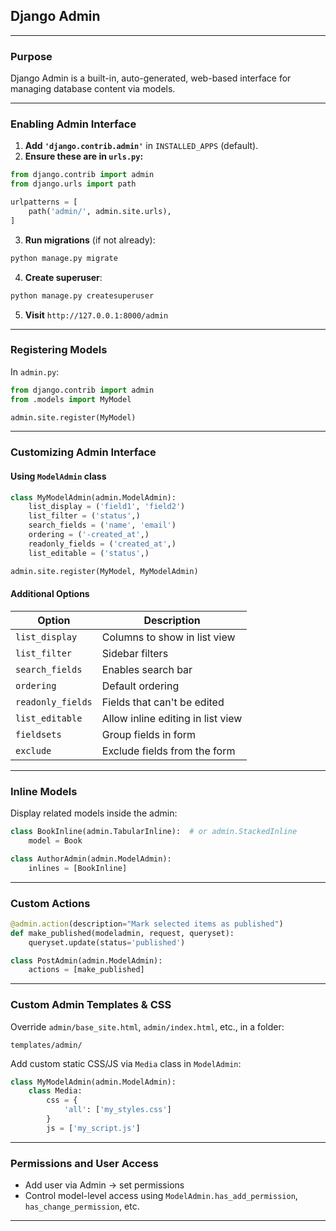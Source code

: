 ## Django Admin 

---

### Purpose

Django Admin is a built-in, auto-generated, web-based interface for managing database content via models.

---

### Enabling Admin Interface

1. **Add `'django.contrib.admin'`** in `INSTALLED_APPS` (default).
2. **Ensure these are in `urls.py`:**

```python
from django.contrib import admin
from django.urls import path

urlpatterns = [
    path('admin/', admin.site.urls),
]
```

3. **Run migrations** (if not already):

```bash
python manage.py migrate
```

4. **Create superuser**:

```bash
python manage.py createsuperuser
```

5. **Visit** `http://127.0.0.1:8000/admin`

---

### Registering Models

In `admin.py`:

```python
from django.contrib import admin
from .models import MyModel

admin.site.register(MyModel)
```

---

### Customizing Admin Interface

#### Using `ModelAdmin` class

```python
class MyModelAdmin(admin.ModelAdmin):
    list_display = ('field1', 'field2')
    list_filter = ('status',)
    search_fields = ('name', 'email')
    ordering = ('-created_at',)
    readonly_fields = ('created_at',)
    list_editable = ('status',)

admin.site.register(MyModel, MyModelAdmin)
```

#### Additional Options

| Option            | Description                       |
| ----------------- | --------------------------------- |
| `list_display`    | Columns to show in list view      |
| `list_filter`     | Sidebar filters                   |
| `search_fields`   | Enables search bar                |
| `ordering`        | Default ordering                  |
| `readonly_fields` | Fields that can't be edited       |
| `list_editable`   | Allow inline editing in list view |
| `fieldsets`       | Group fields in form              |
| `exclude`         | Exclude fields from the form      |

---

### Inline Models

Display related models inside the admin:

```python
class BookInline(admin.TabularInline):  # or admin.StackedInline
    model = Book

class AuthorAdmin(admin.ModelAdmin):
    inlines = [BookInline]
```

---

### Custom Actions

```python
@admin.action(description="Mark selected items as published")
def make_published(modeladmin, request, queryset):
    queryset.update(status='published')

class PostAdmin(admin.ModelAdmin):
    actions = [make_published]
```

---

### Custom Admin Templates & CSS

Override `admin/base_site.html`, `admin/index.html`, etc., in a folder:

```
templates/admin/
```

Add custom static CSS/JS via `Media` class in `ModelAdmin`:

```python
class MyModelAdmin(admin.ModelAdmin):
    class Media:
        css = {
            'all': ['my_styles.css']
        }
        js = ['my_script.js']
```

---

### Permissions and User Access

* Add user via Admin → set permissions
* Control model-level access using `ModelAdmin.has_add_permission`, `has_change_permission`, etc.

---
